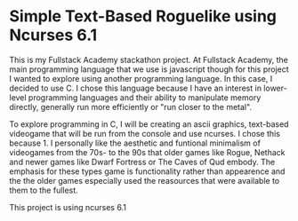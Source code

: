 # Simple Text-Based Roguelike using Ncurses 6.1

This is my Fullstack Academy stackathon project. At Fullstack Academy, the main programming language that we use is javascript though for this project I wanted to explore using another programming language. In this case, I decided to use C. I chose this language because I have an interest in lower-level programming languages and their ability to manipulate
memory directly, generally run more efficiently or "run closer to the metal".

To explore programming in C, I will be creating an ascii graphics, text-based videogame that will be run from the console and use ncurses. I chose this because 1.
I personally like the aesthetic and funtional minimalism of videogames from the 70s- to the 90s that older games like Rogue, Nethack and newer games like
Dwarf Fortress or The Caves of Qud embody. The emphasis for these types game is functionality rather than appearence and the the older games especially
used the reasources that were available to them to the fullest.

This project is using ncurses 6.1
